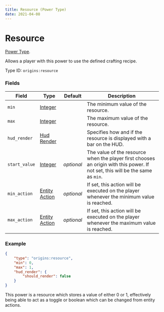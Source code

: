 ```yaml
---
title: Resource (Power Type)
date: 2021-04-08
---
```

# Resource

[Power Type](../power_types.md).

Allows a player with this power to use the defined crafting recipe.

Type ID: `origins:resource`

### Fields

Field  | Type | Default | Description
-------|------|---------|-------------
`min` | [Integer](../data_types/integer.md) | | The minimum value of the resource.
`max` | [Integer](../data_types/integer.md) | | The maximum value of the resource.
`hud_render` | [Hud Render](../data_types/hud_render.md) | | Specifies how and if the resource is displayed with a bar on the HUD.
`start_value` | [Integer](../data_types/integer.md) | _optional_ | The value of the resource when the player first chooses an origin with this power. If not set, this will be the same as `min`.
`min_action` | [Entity Action](../entity_actions.md) | _optional_ | If set, this action will be executed on the player whenever the minimum value is reached.
`max_action` | [Entity Action](../entity_actions.md) | _optional_ | If set, this action will be executed on the player whenever the maximum value is reached.

### Example
```json
{
    "type": "origins:resource",
    "min": 0,
	"max": 1,
	"hud_render": {
		"should_render": false
	}
}
```
This power is a resource which stores a value of either 0 or 1, effectively being able to act as a toggle or boolean which can be changed from entity actions.
